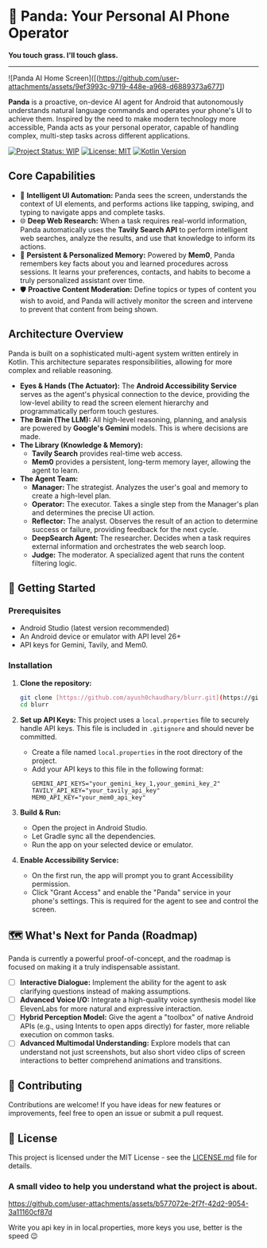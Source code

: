 # 🐼 Panda: Your Personal AI Phone Operator

**You touch grass. I'll touch glass.**

---

![Panda AI Home Screen]([(https://github.com/user-attachments/assets/9ef3993c-9719-448e-a968-d6889373a677]) 


**Panda** is a proactive, on-device AI agent for Android that autonomously understands natural language commands and operates your phone's UI to achieve them. Inspired by the need to make modern technology more accessible, Panda acts as your personal operator, capable of handling complex, multi-step tasks across different applications.

[![Project Status: WIP](https://img.shields.io/badge/project%20status-wip-yellow.svg)](https://wip.vost.pt/)
[![License: MIT](https://img.shields.io/badge/License-MIT-blue.svg)](https://opensource.org/licenses/MIT)
[![Kotlin Version](https://img.shields.io/badge/Kotlin-1.9.22-7F52FF.svg?logo=kotlin)](https://kotlinlang.org)

## Core Capabilities

* 🧠 **Intelligent UI Automation:** Panda sees the screen, understands the context of UI elements, and performs actions like tapping, swiping, and typing to navigate apps and complete tasks.
* 🌐 **Deep Web Research:** When a task requires real-world information, Panda automatically uses the **Tavily Search API** to perform intelligent web searches, analyze the results, and use that knowledge to inform its actions.
* 💾 **Persistent & Personalized Memory:** Powered by **Mem0**, Panda remembers key facts about you and learned procedures across sessions. It learns your preferences, contacts, and habits to become a truly personalized assistant over time.
* 🛡️ **Proactive Content Moderation:** Define topics or types of content you wish to avoid, and Panda will actively monitor the screen and intervene to prevent that content from being shown.

## Architecture Overview

Panda is built on a sophisticated multi-agent system written entirely in Kotlin. This architecture separates responsibilities, allowing for more complex and reliable reasoning.

* **Eyes & Hands (The Actuator):** The **Android Accessibility Service** serves as the agent's physical connection to the device, providing the low-level ability to read the screen element hierarchy and programmatically perform touch gestures.
* **The Brain (The LLM):** All high-level reasoning, planning, and analysis are powered by **Google's Gemini** models. This is where decisions are made.
* **The Library (Knowledge & Memory):**
    * **Tavily Search** provides real-time web access.
    * **Mem0** provides a persistent, long-term memory layer, allowing the agent to learn.
* **The Agent Team:**
    * **Manager:** The strategist. Analyzes the user's goal and memory to create a high-level plan.
    * **Operator:** The executor. Takes a single step from the Manager's plan and determines the precise UI action.
    * **Reflector:** The analyst. Observes the result of an action to determine success or failure, providing feedback for the next cycle.
    * **DeepSearch Agent:** The researcher. Decides when a task requires external information and orchestrates the web search loop.
    * **Judge:** The moderator. A specialized agent that runs the content filtering logic.

## 🚀 Getting Started

### Prerequisites
* Android Studio (latest version recommended)
* An Android device or emulator with API level 26+
* API keys for Gemini, Tavily, and Mem0.

### Installation

1.  **Clone the repository:**
    ```bash
    git clone [https://github.com/ayush0chaudhary/blurr.git](https://github.com/ayush0chaudhary/blurr.git)
    cd blurr
    ```

2.  **Set up API Keys:**
    This project uses a `local.properties` file to securely handle API keys. This file is included in `.gitignore` and should never be committed.
    * Create a file named `local.properties` in the root directory of the project.
    * Add your API keys to this file in the following format:
        ```properties
        GEMINI_API_KEYS="your_gemini_key_1,your_gemini_key_2"
        TAVILY_API_KEY="your_tavily_api_key"
        MEM0_API_KEY="your_mem0_api_key"
        ```

3.  **Build & Run:**
    * Open the project in Android Studio.
    * Let Gradle sync all the dependencies.
    * Run the app on your selected device or emulator.

4.  **Enable Accessibility Service:**
    * On the first run, the app will prompt you to grant Accessibility permission.
    * Click "Grant Access" and enable the "Panda" service in your phone's settings. This is required for the agent to see and control the screen.

## 🗺️ What's Next for Panda (Roadmap)

Panda is currently a powerful proof-of-concept, and the roadmap is focused on making it a truly indispensable assistant.

* [ ] **Interactive Dialogue:** Implement the ability for the agent to ask clarifying questions instead of making assumptions.
* [ ] **Advanced Voice I/O:** Integrate a high-quality voice synthesis model like ElevenLabs for more natural and expressive interaction.
* [ ] **Hybrid Perception Model:** Give the agent a "toolbox" of native Android APIs (e.g., using Intents to open apps directly) for faster, more reliable execution on common tasks.
* [ ] **Advanced Multimodal Understanding:** Explore models that can understand not just screenshots, but also short video clips of screen interactions to better comprehend animations and transitions.

## 🤝 Contributing

Contributions are welcome! If you have ideas for new features or improvements, feel free to open an issue or submit a pull request.

## 📜 License

This project is licensed under the MIT License - see the [LICENSE.md](LICENSE.md) file for details.

### A small video to help you understand what the project is about. 
https://github.com/user-attachments/assets/b577072e-2f7f-42d2-9054-3a11160cf87d

Write you api key in in local.properties, more keys you use, better is the speed 😉

